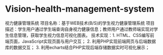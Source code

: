 # Vision-health-management-system
视力健康管理系统
项目名称：基于WEB技术(B/S)的学生视力健康管理系统
项目描述：学生用户通过学生端查询自身视力健康信息；教师用户通过教师端实现对学生信息管理，获取学生视力信息可视化图表。
技术实现：1. HTML、CSS编写前端页面，JavaScript实现页面与用户交互；
2. 利用PHP实现前端网页与后端数据库的数据交互；
3. 利用echarts结合PHP实现后端存储数据实时可视化展示；
